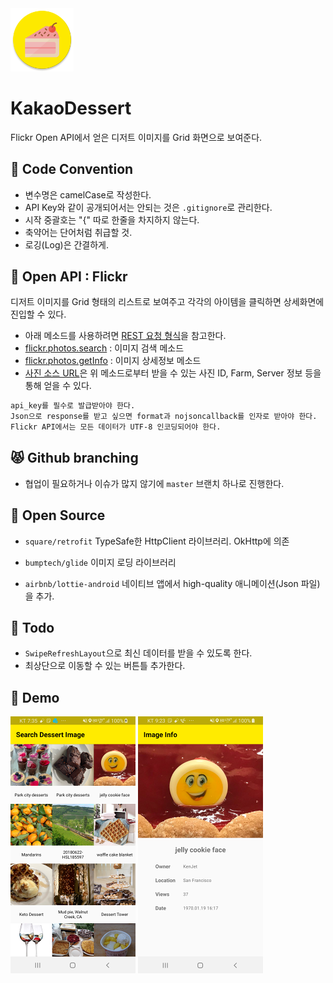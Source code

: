 
<img src="https://github.com/conquerex/kakaodessert/blob/master/app/src/main/res/mipmap-xxxhdpi/ic_launcher_round.png?raw=true" width="20%">

# KakaoDessert

Flickr Open API에서 얻은 디저트 이미지를 Grid 화면으로 보여준다.

## :baby: Code Convention

- 변수명은 camelCase로 작성한다.
- API Key와 같이 공개되어서는 안되는 것은 `.gitignore`로 관리한다.
- 시작 중괄호는 "{" 따로 한줄을 차지하지 않는다.
- 축약어는 단어처럼 취급할 것.
- 로깅(Log)은 간결하게.

## :facepunch: Open API : Flickr 

디저트 이미지를 Grid 형태의 리스트로 보여주고 각각의 아이템을 클릭하면 상세화면에 진입할 수 있다.

- 아래 메소드를 사용하려면 [REST 요청 형식](https://www.flickr.com/services/api/request.rest.html)을 참고한다.
- [flickr.photos.search](https://www.flickr.com/services/api/flickr.photos.search.html) : 이미지 검색 메소드
- [flickr.photos.getInfo](https://www.flickr.com/services/api/flickr.photos.getInfo.html) : 이미지 상세정보 메소드
- [사진 소스 URL](https://www.flickr.com/services/api/misc.urls.html)은 위 메소드로부터 받을 수 있는 사진 ID, Farm, Server 정보 등을 통해 얻을 수 있다.

```bash
api_key를 필수로 발급받아야 한다.
Json으로 response를 받고 싶으면 format과 nojsoncallback를 인자로 받아야 한다.
Flickr API에서는 모든 데이터가 UTF-8 인코딩되어야 한다.
```


## :pouting_cat: Github branching 
- 협업이 필요하거나 이슈가 많지 않기에 `master` 브랜치 하나로 진행한다.


## :open_file_folder: Open Source

- `square/retrofit`
TypeSafe한 HttpClient 라이브러리. OkHttp에 의존

- `bumptech/glide`
이미지 로딩 라이브러리

- `airbnb/lottie-android`
네이티브 앱에서 high-quality 애니메이션(Json 파일)을 추가.


## :whale: Todo

- `SwipeRefreshLayout`으로 최신 데이터를 받을 수 있도록 한다.
- 최상단으로 이동할 수 있는 버튼틀 추가한다.


## :baby_chick: Demo
<img src="https://github.com/conquerex/kakaodessert/blob/master/app/src/main/res/raw/demo_kakaodessert_1.png?raw=true">
<img src="https://github.com/conquerex/kakaodessert/blob/master/app/src/main/res/raw/demo_kakaodessert_2.png?raw=true">
